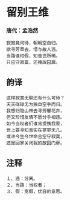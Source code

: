 # 留别王维

**唐代：孟浩然**

    寂寂竟何待，朝朝空自归。
    欲寻芳草去，惜与故人违。
    当路谁相假，知音世所稀。
    只应守寂寞，还掩故园扉。
韵译
--
    这样寂寞无聊还有什么可待？
    天天碌碌无为独自空手而归。
    我想归隐山林去寻芳馨花卉，
    但又珍惜友情不愿分手相违。
    如今当权者们谁肯提携我辈，
    世上要寻知音实在寥寥无几。
    或许今生今世命合空守寂寞，
    还是回家关闭我的故园门扉。
注释
--
    １、违：分离。
    ２、当路：当权者；
    ３、假：宽假，优容的意思。